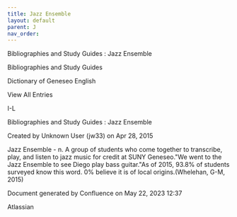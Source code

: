 ```yaml
---
title: Jazz Ensemble
layout: default
parent: J
nav_order:
---
```


Bibliographies and Study Guides : Jazz Ensemble

Bibliographies and Study Guides

Dictionary of Geneseo English

View All Entries

I-L

Bibliographies and Study Guides : Jazz Ensemble

Created by  Unknown User (jw33) on Apr 28, 2015

Jazz Ensemble - n. A group of students who come together to transcribe, play, and listen to jazz music for credit at SUNY Geneseo.&quot;We went to the Jazz Ensemble to see Diego play bass guitar.&quot;As of 2015, 93.8% of students surveyed know this word. 0% believe it is of local origins.(Whelehan, G-M, 2015)

Document generated by Confluence on May 22, 2023 12:37

Atlassian
